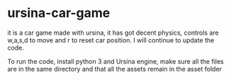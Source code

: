 # ursina-car-game
it is a car game made with ursina, it has got decent physics, controls are w,a,s,d to move and r to reset car position.
I will continue to update the code.

To run the code, install python 3 and Ursina engine, make sure all the files are in the same directory and that all the assets remain in the asset folder
